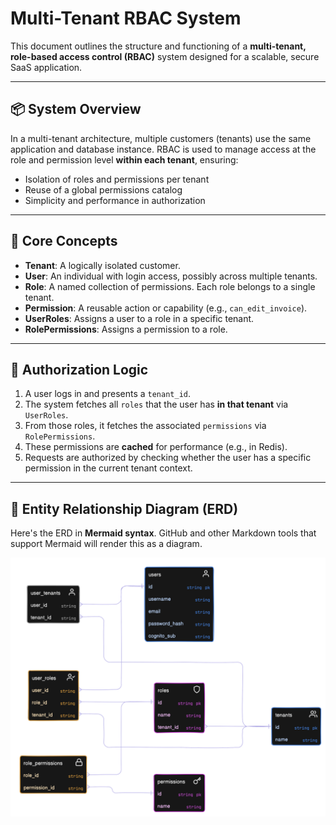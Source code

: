 # Multi-Tenant RBAC System

This document outlines the structure and functioning of a **multi-tenant, role-based access control (RBAC)** system designed for a scalable, secure SaaS application.

---

## 📦 System Overview

In a multi-tenant architecture, multiple customers (tenants) use the same application and database instance. RBAC is used to manage access at the role and permission level **within each tenant**, ensuring:

- Isolation of roles and permissions per tenant
- Reuse of a global permissions catalog
- Simplicity and performance in authorization

---

## 🎯 Core Concepts

- **Tenant**: A logically isolated customer.
- **User**: An individual with login access, possibly across multiple tenants.
- **Role**: A named collection of permissions. Each role belongs to a single tenant.
- **Permission**: A reusable action or capability (e.g., `can_edit_invoice`).
- **UserRoles**: Assigns a user to a role in a specific tenant.
- **RolePermissions**: Assigns a permission to a role.

---

## 🧠 Authorization Logic

1. A user logs in and presents a `tenant_id`.
2. The system fetches all `roles` that the user has **in that tenant** via `UserRoles`.
3. From those roles, it fetches the associated `permissions` via `RolePermissions`.
4. These permissions are **cached** for performance (e.g., in Redis).
5. Requests are authorized by checking whether the user has a specific permission in the current tenant context.

---

## 🧩 Entity Relationship Diagram (ERD)

Here's the ERD in **Mermaid syntax**. GitHub and other Markdown tools that support Mermaid will render this as a diagram.

![ERD Diagram](https://raw.githubusercontent.com/chen7david/entix-api/3f691f8ec4fb5889946f5630190a5222f875a433/docs/assets/erd-multi-tenancy-rbac.svg)
